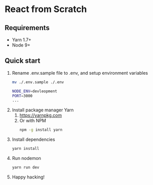 # React from Scratch
## Requirements
* Yarn 1.7+
* Node 9+
## Quick start
1. Rename .env.sample file to .env, and setup environment variables
   ```bash
   mv ./.env.sample ./.env
   ```
   ```bash
   NODE_ENV=devleopment
   PORT=3000
   ...
   ```
1. Install package manager Yarn
   1. https://yarnpkg.com
   2. Or with NPM
      ```bash
      npm -g install yarn
      ```
1. Install dependencies
   ```bash
   yarn install
   ```
1. Run nodemon
   ```bash
   yarn run dev
   ```
1. Happy hacking!

